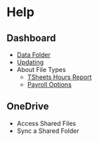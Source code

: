 # Help

## Dashboard

- [Data Folder](data-dir.md)
- [Updating](updates.md)
- About File Types
  - [TSheets Hours Report](file-types/TSheetsHoursReport.md)
  - [Payroll Options](file-types/PayrollOptions.md)

## OneDrive

- Access Shared Files
- Sync a Shared Folder
